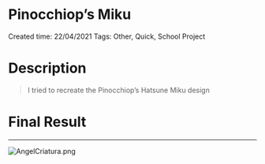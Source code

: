 # Pinocchiop’s Miku

Created time: 22/04/2021
Tags: Other, Quick, School Project

# Description

> I tried to recreate the Pinocchiop’s Hatsune Miku design
> 

# Final Result

---

![AngelCriatura.png](Pinocchiop%E2%80%99s%20Miku%20c8274dbb50f344619165d250a40933ee/AngelCriatura.png)